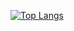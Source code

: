 [![Top Langs](https://github-readme-stats.vercel.app/api/top-langs/?username=ArcadeDan)](https://github.com/anuraghazra/github-readme-stats)
